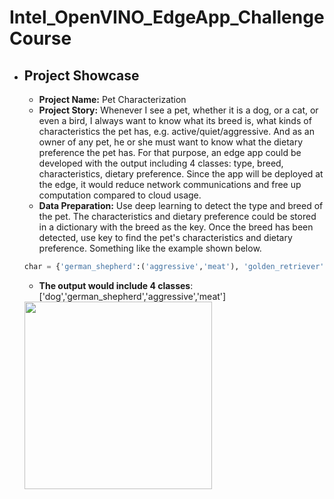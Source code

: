 # Intel_OpenVINO_EdgeApp_ChallengeCourse
* ## Project Showcase
  * **Project Name:** Pet Characterization
  * **Project Story:** Whenever I see a pet, whether it is a dog, or a cat, or even a bird, I always want to know what its breed is, what kinds of characteristics the pet has, e.g. active/quiet/aggressive. And as an owner of any pet, he or she must want to know what the dietary preference the pet has. For that purpose, an edge app could be developed with the output including 4 classes: type, breed, characteristics, dietary preference. Since the app will be deployed at the edge, it would reduce network communications and free up computation compared to cloud usage. 
  * **Data Preparation:** Use deep learning to detect the type and breed of the pet. The characteristics and dietary preference could be stored in a dictionary with the breed as the key. Once the breed has been detected, use key to find the pet's characteristics and dietary preference. Something like the example shown below. 
  ```python
  char = {'german_shepherd':('aggressive','meat'), 'golden_retriever':('friendly','meat), 'british_shorthair':('active','mix')}
  ```
  * **The output would include 4 classes**: \['dog','german_shepherd','aggressive','meat']
  <img src='https://3c918j3kwt6a3vrcmw3irl7u-wpengine.netdna-ssl.com/wp-content/uploads/2017/01/german-shepherd-puppies-4.jpg' width='300'>
